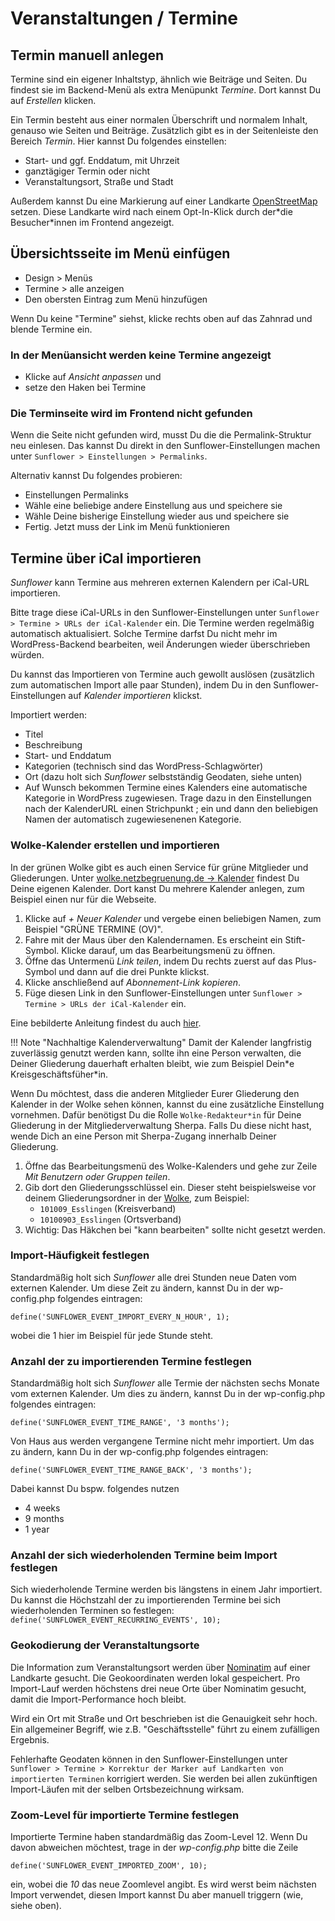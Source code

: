 # Veranstaltungen / Termine

## Termin manuell anlegen
Termine sind ein eigener Inhaltstyp, ähnlich wie Beiträge und Seiten. Du findest sie im Backend-Menü als extra Menüpunkt *Termine*. Dort kannst Du auf *Erstellen* klicken.

Ein Termin besteht aus einer normalen Überschrift und normalem Inhalt, genauso wie Seiten und Beiträge. Zusätzlich gibt es in der Seitenleiste den Bereich *Termin*. Hier kannst Du folgendes einstellen:

- Start- und ggf. Enddatum, mit Uhrzeit
- ganztägiger Termin oder nicht
- Veranstaltungsort, Straße und Stadt

Außerdem kannst Du eine Markierung auf einer Landkarte [OpenStreetMap](https://www.openstreetmap.de/) setzen. Diese Landkarte wird nach einem Opt-In-Klick durch der\*die Besucher\*innen im Frontend angezeigt.

## Übersichtsseite im Menü einfügen
- Design > Menüs
- Termine > alle anzeigen
- Den obersten Eintrag zum Menü hinzufügen

Wenn Du keine "Termine" siehst, klicke rechts oben auf das Zahnrad und blende Termine ein.

### In der Menüansicht werden keine Termine angezeigt
- Klicke auf *Ansicht anpassen* und
- setze den Haken bei Termine

### Die Terminseite wird im Frontend nicht gefunden
Wenn die Seite nicht gefunden wird, musst Du die die Permalink-Struktur neu einlesen.
Das kannst Du direkt in den Sunflower-Einstellungen machen unter `Sunflower > Einstellungen > Permalinks`.

Alternativ kannst Du folgendes probieren:

- Einstellungen Permalinks
- Wähle eine beliebige andere Einstellung aus und speichere sie
- Wähle Deine bisherige Einstellung wieder aus und speichere sie
- Fertig. Jetzt muss der Link im Menü funktionieren

## Termine über iCal importieren

*Sunflower* kann Termine aus mehreren externen Kalendern per iCal-URL importieren.

Bitte trage diese iCal-URLs in den Sunflower-Einstellungen unter `Sunflower > Termine > URLs der iCal-Kalender` ein. Die Termine werden regelmäßig automatisch aktualisiert. Solche Termine darfst Du nicht mehr im WordPress-Backend bearbeiten, weil Änderungen wieder überschrieben würden.

Du kannst das Importieren von Termine auch gewollt auslösen (zusätzlich zum automatischen Import alle paar Stunden), indem Du in den Sunflower-Einstellungen auf *Kalender importieren* klickst.

Importiert werden:

- Titel
- Beschreibung
- Start- und Enddatum
- Kategorien (technisch sind das WordPress-Schlagwörter)
- Ort (dazu holt sich *Sunflower* selbstständig Geodaten, siehe unten)
- Auf Wunsch bekommen Termine eines Kalenders eine automatische Kategorie in WordPress zugewiesen. Trage dazu in den Einstellungen nach der KalenderURL einen Strichpunkt ; ein und dann den beliebigen Namen der automatisch zugewiesenenen Kategorie.

### Wolke-Kalender erstellen und importieren

In der grünen Wolke gibt es auch einen Service für grüne Mitglieder und Gliederungen. Unter [wolke.netzbegruenung.de -> Kalender](https://wolke.netzbegruenung.de/apps/calendar/dayGridMonth/now) findest Du Deine eigenen Kalender. Dort kanst Du mehrere Kalender anlegen, zum Beispiel einen nur für die Webseite.

1. Klicke auf *+ Neuer Kalender* und vergebe einen beliebigen Namen, zum Beispiel "GRÜNE TERMINE (OV)".
2. Fahre mit der Maus über den Kalendernamen. Es erscheint ein Stift-Symbol. Klicke darauf, um das Bearbeitungsmenü zu öffnen.
3. Öffne das Untermenü *Link teilen*, indem Du rechts zuerst auf das Plus-Symbol und dann auf die drei Punkte klickst.
4. Klicke anschließend auf *Abonnement-Link kopieren*.
5. Füge diesen Link in den Sunflower-Einstellungen unter `Sunflower > Termine > URLs der iCal-Kalender` ein.

Eine bebilderte Anleitung findest du auch [hier](https://gcms-intern.de/anleitungen/single/termine-anlegen#c892817).

!!! Note "Nachhaltige Kalenderverwaltung"
	Damit der Kalender langfristig zuverlässig genutzt werden kann, sollte ihn eine Person verwalten, die Deiner Gliederung dauerhaft erhalten bleibt, wie zum Beispiel Dein\*e Kreisgeschäftsfüher\*in. 

Wenn Du möchtest, dass die anderen Mitglieder Eurer Gliederung den Kalender in der Wolke sehen können, kannst du eine zusätzliche Einstellung vornehmen. Dafür benötigst Du die Rolle `Wolke-Redakteur*in` für Deine Gliederung in der Mitgliederverwaltung Sherpa. Falls Du diese nicht hast, wende Dich an eine Person mit Sherpa-Zugang innerhalb Deiner Gliederung.

1. Öffne das Bearbeitungsmenü des Wolke-Kalenders und gehe zur Zeile *Mit Benutzern oder Gruppen teilen*.
2. Gib dort den Gliederungsschlüssel ein. Dieser steht beispielsweise vor deinem Gliederungsordner in der [Wolke](https://wolke.netzbegruenung.de), zum Beispiel:
	- `101009_Esslingen` (Kreisverband)
  	- `10100903_Esslingen` (Ortsverband)
3. Wichtig: Das Häkchen bei "kann bearbeiten" sollte nicht gesetzt werden.

### Import-Häufigkeit festlegen
Standardmäßig holt sich *Sunflower* alle drei Stunden neue Daten vom externen Kalender. Um diese Zeit zu ändern, kannst Du in der wp-config.php folgendes eintragen:

``define('SUNFLOWER_EVENT_IMPORT_EVERY_N_HOUR', 1);``

wobei die 1 hier im Beispiel für jede Stunde steht.

### Anzahl der zu importierenden Termine festlegen
Standardmäßig holt sich *Sunflower* alle Termie der nächsten sechs Monate vom externen Kalender. Um dies zu ändern, kannst Du in der wp-config.php folgendes eintragen:

``define('SUNFLOWER_EVENT_TIME_RANGE', '3 months');``

Von Haus aus werden vergangene Termine nicht mehr importiert. Um das zu ändern, kann Du in der wp-config.php folgendes eintragen:

``define('SUNFLOWER_EVENT_TIME_RANGE_BACK', '3 months');``

Dabei kannst Du bspw. folgendes nutzen

- 4 weeks
- 9 months
- 1 year

### Anzahl der sich wiederholenden Termine beim Import festlegen
Sich wiederholende Termine werden bis längstens in einem Jahr importiert. Du kannst die Höchstzahl der zu
importierenden Termine bei sich wiederholenden Terminen so festlegen:
``define('SUNFLOWER_EVENT_RECURRING_EVENTS', 10);``

### Geokodierung der Veranstaltungsorte

Die Information zum Veranstaltungsort werden über [Nominatim](https://nominatim.openstreetmap.org/ui/) auf einer Landkarte gesucht. Die Geokoordinaten werden lokal gespeichert. Pro Import-Lauf werden höchstens drei neue Orte über Nominatim gesucht, damit die Import-Performance hoch bleibt.

Wird ein Ort mit Straße und Ort beschrieben ist die Genauigkeit sehr hoch. Ein allgemeiner Begriff, wie z.B. "Geschäftsstelle" führt zu einem zufälligen Ergebnis.

Fehlerhafte Geodaten können in den Sunflower-Einstellungen unter `Sunflower > Termine > Korrektur der Marker auf Landkarten von importierten Terminen` korrigiert werden. Sie werden bei allen zukünftigen Import-Läufen mit der selben Ortsbezeichnung wirksam.

### Zoom-Level für importierte Termine festlegen
Importierte Termine haben standardmäßig das Zoom-Level 12. Wenn Du davon abweichen möchtest, trage in der *wp-config.php* bitte die Zeile

``define('SUNFLOWER_EVENT_IMPORTED_ZOOM', 10);``

ein, wobei die *10* das neue Zoomlevel angibt. Es wird werst beim nächsten Import verwendet, diesen Import kannst Du aber manuell triggern (wie, siehe oben).
